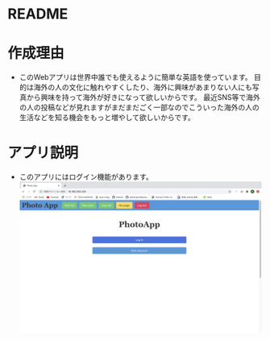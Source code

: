 # README

# 作成理由

* このWebアプリは世界中誰でも使えるように簡単な英語を使っています。
目的は海外の人の文化に触れやすくしたり、海外に興味があまりない人にも写真から興味を持って海外が好きになって欲しいからです。
最近SNS等で海外の人の投稿などが見れますがまだまだごく一部なのでこういった海外の人の生活などを知る機会をもっと増やして欲しいからです。

# アプリ説明

* このアプリにはログイン機能があります。
 ![画像の説明](app/assets/images/readme_img/log_in.png "hero")